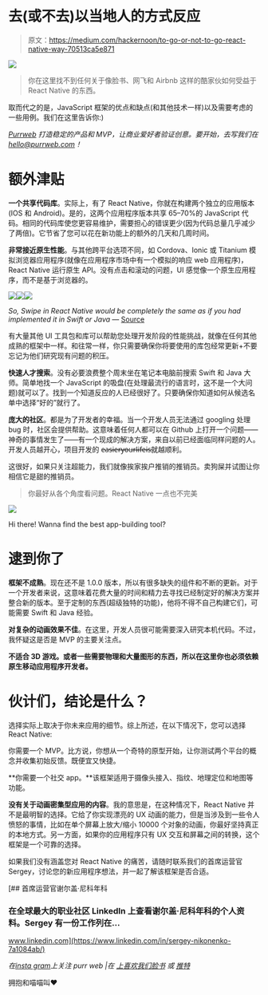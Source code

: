 # 去(或不去)以当地人的方式反应

> 原文：<https://medium.com/hackernoon/to-go-or-not-to-go-react-native-way-70513ca5e871>

![](img/8291a84e380994b1c928332862f953e0.png)

> 你在这里找不到任何关于像脸书、网飞和 Airbnb 这样的酷家伙如何受益于 React Native 的东西。

取而代之的是，JavaScript 框架的优点和缺点(和其他技术一样)以及需要考虑的一些用例。我们在这里告诉你:)

[*Purrweb*](https://www.purrweb.com/) *打造稳定的产品和 MVP，让商业爱好者验证创意。要开始，去写我们在*[*hello@purrweb.com*](mailto:hello@purrweb.com)*！*

# 额外津贴

**一个共享代码库**。实际上，有了 React Native，你就在构建两个独立的应用版本(IOS 和 Android)。是的，这两个应用程序版本共享 65–70%的 JavaScript 代码。相同的代码库使您更容易维护，需要担心的错误更少(因为代码总量几乎减少了两倍)。它节省了您可以花在新功能上的额外的几天和几周时间。

**非常接近原生性能**。与其他跨平台选项不同，如 Cordova、Ionic 或 Titanium 模拟浏览器应用程序(就像在应用程序市场中有一个模拟的响应 web 应用程序)，React Native 运行原生 API。没有点击和滚动的问题，UI 感觉像一个原生应用程序，而不是基于浏览器的。

![](img/2a854a92468a18b03915b34523fc7369.png)![](img/c05a150b4f6ab1ed5bbaf0fa34736402.png)![](img/54f2877d8d2474e1bbbbfa2965ac5fc0.png)

*So, Swipe in React Native would be completely the same as if you had implemented it in Swift or Java* — [Source](https://github.com/archriss/react-native-snap-carousel)

有大量其他 UI 工具包和库可以帮助您处理开发阶段的性能挑战，就像在任何其他成熟的框架中一样。和往常一样，你只需要确保你将要使用的库包经常更新+不要忘记为他们研究现有问题的积压。

**快速人才搜索**。没有必要浪费整个周末坐在笔记本电脑前搜索 Swift 和 Java 大师。简单地找一个 JavaScript 的吸盘(在处理最流行的语言时，这不是一个大问题)就可以了。找到一个知道反应的人已经很好了。只要确保你知道如何从候选名单中选择“好的”就行了。

**庞大的社区**。都是为了开发者的幸福。当一个开发人员无法通过 googling 处理 bug 时，社区会提供帮助。这意味着任何人都可以在 Github 上打开一个问题——神奇的事情发生了——有一个现成的解决方案，来自以前已经面临同样问题的人。开发人员越开心，项目开发的 e̶a̶s̶i̶e̶r̶̶y̶o̶u̶r̶̶l̶i̶f̶e̶̶i̶s̶就越顺利。

这很好，如果只关注超能力，我们就像挨家挨户推销的推销员。卖狗屎并试图让你相信它是甜的推销员。

> 你最好从各个角度看问题。React Native 一点也不完美

![](img/d171ed3b1aa37647b747d5852b442c4f.png)

Hi there! Wanna find the best app-building tool?

# 逮到你了

**框架不成熟**。现在还不是 1.0.0 版本，所以有很多缺失的组件和不断的更新。对于一个开发者来说，这意味着花费大量的时间和精力去寻找已经制定好的解决方案并整合新的版本。至于定制的东西(超级独特的功能)，他将不得不自己构建它们，可能需要 Swift 和 Java 经验。

**对复杂的动画效果不佳**。在这里，开发人员很可能需要深入研究本机代码。不过，我怀疑这是否是 MVP 的主要关注点。

**不适合 3D 游戏。或者一些需要物理和大量图形的东西，所以在这里你也必须依赖原生移动应用程序开发者。**

# 伙计们，结论是什么？

选择实际上取决于你未来应用的细节。综上所述，在以下情况下，您可以选择 React Native:

你需要一个 MVP。比方说，你想从一个奇特的原型开始，让你测试两个平台的概念并收集初始反馈。既便宜又快捷。

**你需要一个社交 app。**该框架适用于摄像头接入、指纹、地理定位和地图等功能。

**没有关于动画密集型应用的内容**。我的意思是，在这种情况下，React Native 并不是最明智的选择。它给了你实现漂亮的 UX 动画的能力，但是当涉及到一些令人愤怒的事情，比如在单个屏幕上放大/缩小 10000 个对象的动画，你最好坚持真正的本地方式。另一方面，如果你的应用程序只有 UX 交互和屏幕之间的转换，这个框架是一个可靠的选择。

如果我们没有涵盖您对 React Native 的痛苦，请随时联系我们的首席运营官 Sergey，讨论您的新应用程序想法，并一起了解该框架是否合适。

[](https://www.linkedin.com/in/sergey-nikonenko-7a1084ab/) [## 首席运营官谢尔盖·尼科年科

### 在全球最大的职业社区 LinkedIn 上查看谢尔盖·尼科年科的个人资料。Sergey 有一份工作列在…

www.linkedin.com](https://www.linkedin.com/in/sergey-nikonenko-7a1084ab/) 

*在*[*insta gram*](https://www.instagram.com/purrweb/)*上关注 purr web |在* [*上喜欢我们脸书*](https://www.facebook.com/purrweb.agency/) *或* [*推特*](https://twitter.com/purrweb)

拥抱和喵喵叫♥
